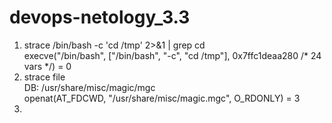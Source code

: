# devops-netology_3.3  
1. strace /bin/bash -c 'cd /tmp' 2>&1 | grep cd  
execve("/bin/bash", ["/bin/bash", "-c", "cd /tmp"], 0x7ffc1deaa280 /* 24 vars */) = 0  
2. strace file  
DB: /usr/share/misc/magic/mgc  
openat(AT_FDCWD, "/usr/share/misc/magic.mgc", O_RDONLY) = 3  
3. 

